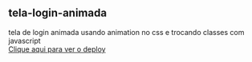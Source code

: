 <h2> tela-login-animada </h2>
<span>tela de login animada usando animation no css e trocando classes com javascript <br></span>
<a href ="https://tela-login-animada.netlify.app/" target="_blank">Clique aqui para ver o deploy</a>


